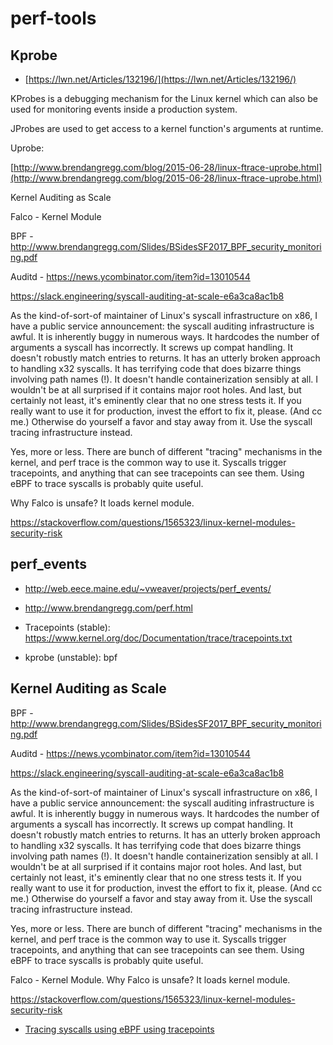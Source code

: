 # perf-tools

## Kprobe

- [https://lwn.net/Articles/132196/](https://lwn.net/Articles/132196/) 

KProbes is a debugging mechanism for the Linux kernel which can also be used for monitoring events inside a production system.

JProbes are used to get access to a kernel function's arguments at runtime.

Uprobe:

[http://www.brendangregg.com/blog/2015-06-28/linux-ftrace-uprobe.html](http://www.brendangregg.com/blog/2015-06-28/linux-ftrace-uprobe.html) 


Kernel Auditing as Scale

Falco - Kernel Module

BPF - 
http://www.brendangregg.com/Slides/BSidesSF2017_BPF_security_monitoring.pdf 

Auditd - 
https://news.ycombinator.com/item?id=13010544 

https://slack.engineering/syscall-auditing-at-scale-e6a3ca8ac1b8

As the kind-of-sort-of maintainer of Linux's syscall infrastructure on x86, I have a public service announcement: the syscall auditing infrastructure is awful.
It is inherently buggy in numerous ways. It hardcodes the number of arguments a syscall has incorrectly. It screws up compat handling. It doesn't robustly match entries to returns. It has an utterly broken approach to handling x32 syscalls. It has terrifying code that does bizarre things involving path names (!). It doesn't handle containerization sensibly at all. I wouldn't be at all surprised if it contains major root holes. And last, but certainly not least, it's eminently clear that no one stress tests it.
If you really want to use it for production, invest the effort to fix it, please. (And cc me.) Otherwise do yourself a favor and stay away from it. Use the syscall tracing infrastructure instead.

Yes, more or less. There are bunch of different "tracing" mechanisms in the kernel, and perf trace is the common way to use it. Syscalls trigger tracepoints, and anything that can see tracepoints can see them. Using eBPF to trace syscalls is probably quite useful.


Why Falco is unsafe? It loads kernel module.

https://stackoverflow.com/questions/1565323/linux-kernel-modules-security-risk



## perf_events
- http://web.eece.maine.edu/~vweaver/projects/perf_events/
- http://www.brendangregg.com/perf.html

- Tracepoints (stable): https://www.kernel.org/doc/Documentation/trace/tracepoints.txt
- kprobe (unstable): bpf  


## Kernel Auditing as Scale

BPF - 
http://www.brendangregg.com/Slides/BSidesSF2017_BPF_security_monitoring.pdf 

Auditd - 
https://news.ycombinator.com/item?id=13010544 

https://slack.engineering/syscall-auditing-at-scale-e6a3ca8ac1b8

As the kind-of-sort-of maintainer of Linux's syscall infrastructure on x86, I have a public service announcement: the syscall auditing infrastructure is awful.
It is inherently buggy in numerous ways. It hardcodes the number of arguments a syscall has incorrectly. It screws up compat handling. It doesn't robustly match entries to returns. It has an utterly broken approach to handling x32 syscalls. It has terrifying code that does bizarre things involving path names (!). It doesn't handle containerization sensibly at all. I wouldn't be at all surprised if it contains major root holes. And last, but certainly not least, it's eminently clear that no one stress tests it.
If you really want to use it for production, invest the effort to fix it, please. (And cc me.) Otherwise do yourself a favor and stay away from it. Use the syscall tracing infrastructure instead.

Yes, more or less. There are bunch of different "tracing" mechanisms in the kernel, and perf trace is the common way to use it. Syscalls trigger tracepoints, and anything that can see tracepoints can see them. Using eBPF to trace syscalls is probably quite useful.

Falco - Kernel Module. Why Falco is unsafe? It loads kernel module.

https://stackoverflow.com/questions/1565323/linux-kernel-modules-security-risk

- [Tracing syscalls using eBPF using tracepoints](https://github.com/pmem/vltrace)

